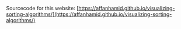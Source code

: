 Sourcecode for this website: [https://affanhamid.github.io/visualizing-sorting-algorithms/](https://affanhamid.github.io/visualizing-sorting-algorithms/)
